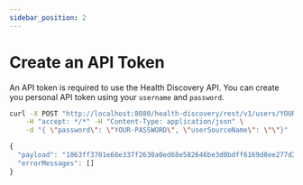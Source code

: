 ```yaml
---
sidebar_position: 2
---
```



# Create an API Token

An API token is required to use the Health Discovery API. You can create you personal API token using your `username` and `password`.


```bash title="POST /v1/users/{username}/apitoken"
curl -X POST "http://localhost:8080/health-discovery/rest/v1/users/YOUR-USER/apitoken" \
    -H "accept: */*" -H "Content-Type: application/json" \
    -d "{ \"password\": \"YOUR-PASSWORD\", \"userSourceName\": \"\"}"
```

```js title=RESPONSE
{
  "payload": "1063ff3701e68e337f2630a0ed68e582646be3d0bdff6169d8ee277d2423dfac",
  "errorMessages": []
}
```
